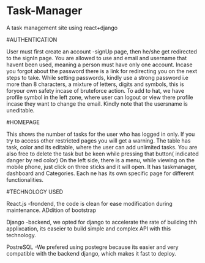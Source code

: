 # Task-Manager
A task management site using react+django

#AUTHENTICATION

User must first create an account -signUp page, then he/she get redirected to the signIn page.
You are allowed to use and email and username that havent been used, meaning a person must have only one account.
Incase you forgot about the password there is a link for redirecting you on the next steps to take.
While setting passwords, kindly use a strong password i.e more than 8 characters, a mixture of letters, digits and symbols, this is foryour own safety incase of bruteforce action.
To add to hat, we have profile symbol in the left zone, where user can logout or view there profile incase they want to change the email. Kindly note that the usersname is uneditable.

#HOMEPAGE

This shows the number of tasks for the user who has logged in only. If you try to access other restricted pages you will get a warning.
The table has task, color and its editable, where the user can add unlimited tasks. You are also free to delete the task but be keen while pressing that button( indicated danger by red color)
On the left side, there is a menu, while viewing on the mobile phone, just click on three sticks and it will open. It has taskmanager, dashboard  and Categories. Each ne has its own specific page for different functionalities.

#TECHNOLOGY USED

React.js  -frondend, the code is clean for ease modification during maintenance. ADdition of bootstrap

Django    -backend, we opted for django to accelerate the rate of building thh applixcation, its easeier to build simple and complex API with this technology.

PostreSQL -We prefered using postegre because its easier and very compatible with the backend django, which  makes it fast to deploy.
